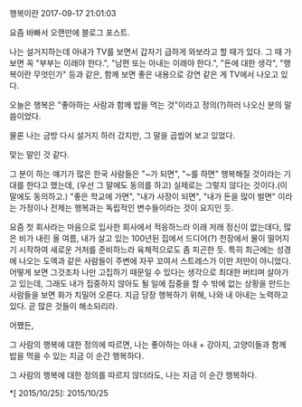 행복이란
2017-09-17 21:01:03


요즘 바빠서 오랜만에 블로그 포스트.

나는 설거지하는데 아내가 TV를 보면서 갑자기 급하게 와보라고 할 때가 있다. 그 때 가보면 꼭 "부부는 이래야 한다.", "남편 또는
아내는 이래야 한다.", "돈에 대한 생각", "행복이란 무엇인가" 등과 같은, 함께 보면 좋은 내용으로 강연 같은 게 TV에서 나오고
있다.

오늘은 행복은 "좋아하는 사람과 함께 밥을 먹는 것"이라고 정의(?)하러 나오신 분의 말씀이었다.

물론 나는 금방 다시 설거지 하러 갔지만, 그 말을 곱씹어 보고 있었다.

맞는 말인 것 같다.

그 분이 하는 얘기가 많은 한국 사람들은 "~가 되면", "~를 하면" 행복해질 것이라는 기대를 한다고 했는데, (우선 그 말에도 동의를
하고) 실제로는 그렇지 않다는 것이다.(이 말에도 동의하고.) "좋은 학교에 가면", "내가 사장이 되면", "내가 돈을 많이 벌면" 이라는
가정이나 전제는 행복과는 독립적인 변수들이라는 것이 요지인 듯.

요즘 첫 회사라는 마음으로 입사한 회사에서 적응하느라 이래 저래 정신이 없는데다, 많은 비가 내린 올 여름, 내가 살고 있는 100년된
집에서 드디어(?) 천장에서 물이 떨어지기 시작하여 새로운 거처를 준비하느라 육체적으로도 좀 피곤한 듯. 특히 최근에는 성경에 나오는 도엑과
같은 사람들이 주변에 자꾸 꼬여서 스트레스가 이만 저만이 아니었다. 어떻게 보면 그것조차 나만 고집하기 때문일 수 있다는 생각으로 최대한
버티며 살아가고 있는데, 그래도 내가 집중하지 않아도 될 일에 집중을 할 수 밖에 없는 상황을 만드는 사람들을 보면 화가 치밀어 오른다.
지금 당장 행복하기 위해, 나와 내 아내는 노력하고 있다. 곧 많은 것들이 해소되리라.

어쨌든,

그 사람의 행복에 대한 정의에 따르면, 나는 좋아하는 아내 + 강아지, 고양이들과 함께 밥을 먹을 수 있는 지금 이 순간 행복하다.

그 사람의 행복에 대한 정의를 따르지 않더라도, 나는 지금 이 순간 행복하다.

  *[ 2015/10/25]: 2015/10/25


